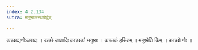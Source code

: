 ```yaml
---
index: 4.2.134
sutra: मनुष्यतत्स्थयोर्वुञ्

---
```

 कच्छाद्यणोऽपवादः । कच्छे जातादिः काच्छको मनुष्यः । कच्छकं हसितम् । मनुष्येति किम् । काच्छो गौः ॥
